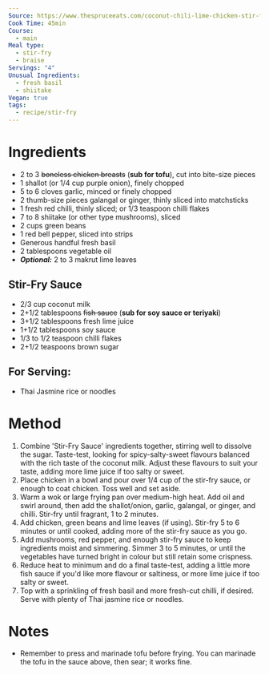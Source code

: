 ```yaml
---
Source: https://www.thespruceeats.com/coconut-chili-lime-chicken-stir-fry-3217182
Cook Time: 45min
Course:
  - main
Meal type:
  - stir-fry
  - braise
Servings: "4"
Unusual Ingredients:
  - fresh basil
  - shiitake
Vegan: true
tags:
  - recipe/stir-fry
---
```

# Ingredients

- 2 to 3 ~~boneless chicken breasts~~ (**sub for tofu**), cut into bite-size pieces
- 1 shallot (or 1/4 cup purple onion), finely chopped
- 5 to 6 cloves garlic, minced or finely chopped
- 2 thumb-size pieces galangal or ginger, thinly sliced into matchsticks
- 1 fresh red chilli, thinly sliced; or 1/3 teaspoon chilli flakes
- 7 to 8 shiitake (or other type mushrooms), sliced
- 2 cups green beans
- 1 red bell pepper, sliced into strips
- Generous handful fresh basil
- 2 tablespoons vegetable oil
- _**Optional:**_ 2 to 3 makrut lime leaves

## Stir-Fry Sauce

- 2/3 cup coconut milk
- 2+1/2 tablespoons ~~fish sauce~~ (**sub for soy sauce or teriyaki**)
- 3+1/2 tablespoons fresh lime juice
- 1+1/2 tablespoons soy sauce
- 1/3 to 1/2 teaspoon chilli flakes
- 2+1/2 teaspoons brown sugar

## For Serving:

- Thai Jasmine rice or noodles

# Method

1. Combine 'Stir-Fry Sauce' ingredients together, stirring well to dissolve the sugar. Taste-test, looking for spicy-salty-sweet flavours balanced with the rich taste of the coconut milk. Adjust these flavours to suit your taste, adding more lime juice if too salty or sweet.
2. Place chicken in a bowl and pour over 1/4 cup of the stir-fry sauce, or enough to coat chicken. Toss well and set aside.
3. Warm a wok or large frying pan over medium-high heat. Add oil and swirl around, then add the shallot/onion, garlic, galangal, or ginger, and chilli. Stir-fry until fragrant, 1 to 2 minutes.
4. Add chicken, green beans and lime leaves (if using). Stir-fry 5 to 6 minutes or until cooked, adding more of the stir-fry sauce as you go.
5. Add mushrooms, red pepper, and enough stir-fry sauce to keep ingredients moist and simmering. Simmer 3 to 5 minutes, or until the vegetables have turned bright in colour but still retain some crispness.
6. Reduce heat to minimum and do a final taste-test, adding a little more fish sauce if you'd like more flavour or saltiness, or more lime juice if too salty or sweet.
7. Top with a sprinkling of fresh basil and more fresh-cut chilli, if desired. Serve with plenty of Thai jasmine rice or noodles.

# Notes

- Remember to press and marinade tofu before frying. You can marinade the tofu in the sauce above, then sear; it works fine.